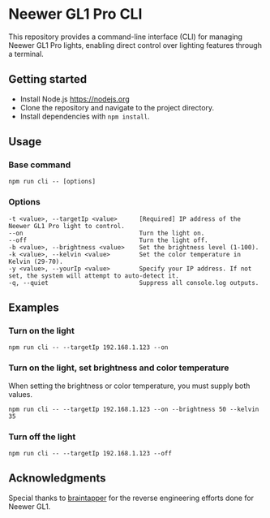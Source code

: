 # Neewer GL1 Pro CLI
This repository provides a command-line interface (CLI) for managing Neewer GL1 Pro lights, enabling direct control over lighting features through a terminal.

## Getting started
- Install Node.js https://nodejs.org
- Clone the repository and navigate to the project directory.
- Install dependencies with `npm install`.

## Usage

### Base command
```
npm run cli -- [options]
```

### Options
```
-t <value>, --targetIp <value>      [Required] IP address of the Neewer GL1 Pro light to control.
--on                                Turn the light on.
--off                               Turn the light off.
-b <value>, --brightness <value>    Set the brightness level (1-100).
-k <value>, --kelvin <value>        Set the color temperature in Kelvin (29-70).
-y <value>, --yourIp <value>        Specify your IP address. If not set, the system will attempt to auto-detect it.
-q, --quiet                         Suppress all console.log outputs.
```

## Examples

### Turn on the light
```
npm run cli -- --targetIp 192.168.1.123 --on
```

### Turn on the light, set brightness and color temperature
When setting the brightness or color temperature, you must supply both values.
```
npm run cli -- --targetIp 192.168.1.123 --on --brightness 50 --kelvin 35
```

### Turn off the light
```
npm run cli -- --targetIp 192.168.1.123 --off
```

## Acknowledgments
Special thanks to [braintapper](https://github.com/braintapper/neewer-gl1) for the reverse engineering efforts done for Neewer GL1.
